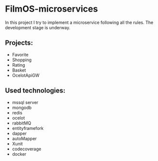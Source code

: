 # FilmOS-microservices
In this project I try to implement a microservice following all the rules.
The development stage is underway.

## Projects:
* Favorite
* Shopping
* Rating
* Basket
* OcelotApiGW

## Used technologies:
* mssql server
* mongodb
* redis
* ocelot
* rabbitMQ
* entityframefork
* dapper
* autoMapper
* Xunit
* codecoverage
* docker
